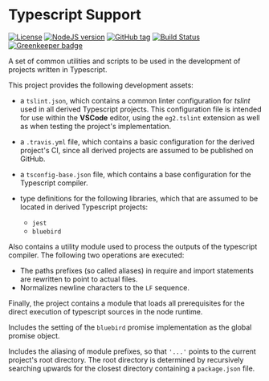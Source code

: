 # Typescript Support

[![License](https://img.shields.io/github/license/Player1os/typescript-support.svg)](https://github.com/Player1os/typescript-support/blob/master/LICENSE)
[![NodeJS version](https://img.shields.io/node/v/@player1os/typescript-support.svg?label=node%20version)](https://nodejs.org/dist/v10.6.0/)
[![GitHub tag](https://img.shields.io/github/tag/Player1os/typescript-support.svg?label=version)](https://github.com/Player1os/typescript-support/releases)
[![Build Status](https://travis-ci.org/Player1os/typescript-support.svg?branch=master)](https://travis-ci.org/Player1os/typescript-support)
[![Greenkeeper badge](https://badges.greenkeeper.io/Player1os/typescript-support.svg)](https://greenkeeper.io/)

A set of common utilities and scripts to be used in the development of projects written in Typescript.

This project provides the following development assets:

- a `tslint.json`, which contains a common linter configuration for *tslint* used in all derived Typescript projects. This
configuration file is intended for use within the **VSCode** editor, using the `eg2.tslint` extension as well as when testing the project's
implementation.

- a `.travis.yml` file, which contains a basic configuration for the derived project's CI, since all derived projects are assumed to be
published on GitHub.

- a `tsconfig-base.json` file, which contains a base configuration for the Typescript compiler.

- type definitions for the following libraries, which that are assumed to be located in derived Typescript projects:
	- `jest`
	- `bluebird`

Also contains a utility module used to process the outputs of the typescript compiler. The following two operations are executed:
- The paths prefixes (so called aliases) in require and import statements are rewritten to point to actual files.
- Normalizes newline characters to the `LF` sequence.

Finally, the project contains a module that loads all prerequisites for the direct execution of typescript sources in the node runtime.

Includes the setting of the `bluebird` promise implementation as the global promise object.

Includes the aliasing of module prefixes, so that `'...'` points to the current project's root directory. The root directory is
determined by recursively searching upwards for the closest directory containing a `package.json` file.
